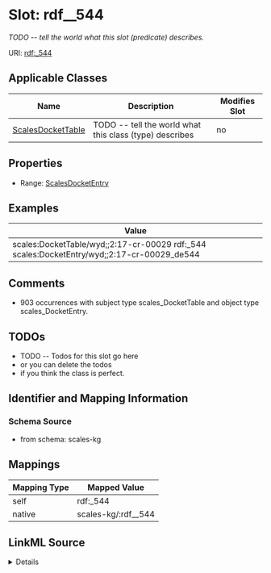 

# Slot: rdf__544


_TODO -- tell the world what this slot (predicate) describes._





URI: [rdf:_544](http://www.w3.org/1999/02/22-rdf-syntax-ns#_544)



<!-- no inheritance hierarchy -->





## Applicable Classes

| Name | Description | Modifies Slot |
| --- | --- | --- |
| [ScalesDocketTable](../classes/ScalesDocketTable.md) | TODO -- tell the world what this class (type) describes |  no  |







## Properties

* Range: [ScalesDocketEntry](../classes/ScalesDocketEntry.md)






## Examples

| Value |
| --- |
| scales:DocketTable/wyd;;2:17-cr-00029 rdf:_544 scales:DocketEntry/wyd;;2:17-cr-00029_de544 |

## Comments

* 903 occurrences with subject type scales_DocketTable and object type scales_DocketEntry.

## TODOs

* TODO -- Todos for this slot go here
* or you can delete the todos
* if you think the class is perfect.

## Identifier and Mapping Information







### Schema Source


* from schema: scales-kg




## Mappings

| Mapping Type | Mapped Value |
| ---  | ---  |
| self | rdf:_544 |
| native | scales-kg/:rdf__544 |




## LinkML Source

<details>
```yaml
name: rdf__544
description: TODO -- tell the world what this slot (predicate) describes.
todos:
- TODO -- Todos for this slot go here
- or you can delete the todos
- if you think the class is perfect.
comments:
- 903 occurrences with subject type scales_DocketTable and object type scales_DocketEntry.
examples:
- value: scales:DocketTable/wyd;;2:17-cr-00029 rdf:_544 scales:DocketEntry/wyd;;2:17-cr-00029_de544
from_schema: scales-kg
rank: 1000
slot_uri: rdf:_544
alias: rdf__544
domain_of:
- scales_DocketTable
range: scales_DocketEntry

```
</details>
